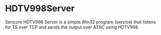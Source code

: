HDTV998Server
=============

Sencore HDTV998 Server is a simple Win32 program (service) that listens for TS over TCP and sends the output over ATSC using HDTV998.
